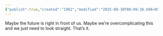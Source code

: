```yaml
---
{"publish":true,"created":"1962","modified":"2025-08-30T08:09:26.696+05:30","cssclasses":""}
---
```


Maybe the future is right in front of us. Maybe we’re overcomplicating this and we just need to look straight. That’s it.
